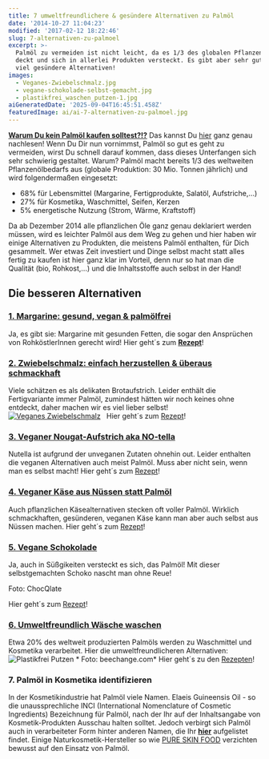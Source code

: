 ```yaml
---
title: 7 umweltfreundlichere & gesündere Alternativen zu Palmöl
date: '2014-10-27 11:04:23'
modified: '2017-02-12 18:22:46'
slug: 7-alternativen-zu-palmoel
excerpt: >-
  Palmöl zu vermeiden ist nicht leicht, da es 1/3 des globalen Pflanzenölbedarfs
  deckt und sich in allerlei Produkten versteckt. Es gibt aber sehr gute und
  viel gesündere Alternativen!
images:
  - Veganes-Zwiebelschmalz.jpg
  - vegane-schokolade-selbst-gemacht.jpg
  - plastikfrei_waschen_putzen-1.jpg
aiGeneratedDate: '2025-09-04T16:45:51.458Z'
featuredImage: ai/ai-7-alternativen-zu-palmoel.jpg
---
```


[**Warum Du kein Palmöl kaufen solltest?!?**](https://www.veganblatt.com/palmoel) Das kannst Du [hier](https://www.veganblatt.com/palmoel) ganz genau nachlesen! Wenn Du Dir nun vornimmst, Palmöl so gut es geht zu vermeiden, wirst Du schnell darauf kommen, dass dieses Unterfangen sich sehr schwierig gestaltet. Warum? Palmöl macht bereits 1/3 des weltweiten Pflanzenölbedarfs aus (globale Produktion: 30 Mio. Tonnen jährlich) und wird folgendermaßen eingesetzt:

*   68% für Lebensmittel (Margarine, Fertigprodukte, Salatöl, Aufstriche,...)
*   27% für Kosmetika, Waschmittel, Seifen, Kerzen
*   5% energetische Nutzung (Strom, Wärme, Kraftstoff)

Da ab Dezember 2014 alle pflanzlichen Öle ganz genau deklariert werden müssen, wird es leichter Palmöl aus dem Weg zu gehen und hier haben wir einige Alternativen zu Produkten, die meistens Palmöl enthalten, für Dich gesammelt. Wer etwas Zeit investiert und Dinge selbst macht statt alles fertig zu kaufen ist hier ganz klar im Vorteil, denn nur so hat man die Qualität (bio, Rohkost,...) und die Inhaltsstoffe auch selbst in der Hand!

## Die besseren Alternativen

### [1\. Margarine: gesund, vegan & palmölfrei](https://www.veganblatt.com/gesunde-vegane-margarine-selbst-gemacht)

Ja, es gibt sie: Margarine mit gesunden Fetten, die sogar den Ansprüchen von RohköstlerInnen gerecht wird! [<!-- Image removed (no copyright): vegane-margarine-640x400.jpg -->](https://www.veganblatt.com/gesunde-vegane-margarine-selbst-gemacht) Hier geht´s zum [**Rezept**](https://www.veganblatt.com/gesunde-vegane-margarine-selbst-gemacht)!

### [2\. Zwiebelschmalz: einfach herzustellen & überaus schmackhaft](https://www.veganblatt.com/veganes-zwiebelschmalz)

Viele schätzen es als delikaten Brotaufstrich. Leider enthält die Fertigvariante immer Palmöl, zumindest hätten wir noch keines ohne entdeckt, daher machen wir es viel lieber selbst! [![Veganes Zwiebelschmalz](https://www.veganblatt.com/i/Veganes-Zwiebelschmalz.jpg)](https://www.veganblatt.com/i/Veganes-Zwiebelschmalz.jpg)   Hier geht´s zum [Rezept](https://www.veganblatt.com/veganes-zwiebelschmalz)!

### [3\. Veganer Nougat-Aufstrich aka NO-tella](https://www.veganblatt.com/rohveganes-nutella)

Nutella ist aufgrund der unveganen Zutaten ohnehin out. Leider enthalten die veganen Alternativen auch meist Palmöl. Muss aber nicht sein, wenn man es selbst macht! [<!-- Image removed (no copyright): no-tella-1.jpg -->](https://www.veganblatt.com/rohveganes-nutella)Hier geht´s zum [Rezept](https://www.veganblatt.com/rohveganes-nutella)!

### [4\. Veganer Käse aus Nüssen statt Palmöl](https://www.veganblatt.com/veganer-rohkost-kaese-rezept)

Auch pflanzlichen Käsealternativen stecken oft voller Palmöl. Wirklich schmackhaften, gesünderen, veganen Käse kann man aber auch selbst aus Nüssen machen. [<!-- Image removed (no copyright): veganer-käse-640x400.jpg -->](https://www.veganblatt.com/veganer-rohkost-kaese-rezept)Hier geht´s zum [Rezept](https://www.veganblatt.com/veganer-rohkost-kaese-rezept)!

### [5\. Vegane Schokolade](https://www.veganblatt.com/vegane-schokolade-selbst-machen) 

Ja, auch in Süßgikeiten versteckt es sich, das Palmöl! Mit dieser selbstgemachten Schoko nascht man ohne Reue! [<!-- Image removed (no copyright): vegane-schokolade-selbst-gemacht-640x400.jpg -->](https://www.veganblatt.com/vegane-schokolade-selbst-machen)

Foto: ChocQlate

Hier geht´s zum [Rezept](https://www.veganblatt.com/vegane-schokolade-selbst-machen)!

### [6\. Umweltfreundlich Wäsche waschen](https://www.veganblatt.com/gesunde-vegane-margarine-selbst-gemacht)

Etwa 20% des weltweit produzierten Palmöls werden zu Waschmittel und Kosmetika verarbeitet. Hier die umweltfreundlicheren Alternativen: [](https://www.veganblatt.com/waschmittel-selber-machen)![Plastikfrei Putzen](https://www.veganblatt.com/i/plastikfrei_waschen_putzen-1.jpg) \* Foto: beechange.com\* Hier geht´s zu den [Rezepten](https://www.veganblatt.com/waschmittel-selber-machen)!

### 7\. Palmöl in Kosmetika identifizieren

In der Kosmetikindustrie hat Palmöl viele Namen. Elaeis Guineensis Oil - so die unaussprechliche INCI (International Nomenclature of Cosmetic Ingredients) Bezeichnung für Palmöl, nach der Ihr auf der Inhaltsangabe von Kosmetik-Produkten Ausschau halten solltet. Jedoch verbirgt sich Palmöl auch in verarbeiteter Form hinter anderen Namen, die Ihr [**hier**](http://www.rettetorangutans.de/alles-rund-ums-palm%C3%B6l/andere-namen-f%C3%BCr-palm%C3%B6l/) aufgelistet findet. Einige Naturkosmetik-Hersteller so wie [PURE SKIN FOOD](https://www.pureskinfood.de/) verzichten bewusst auf den Einsatz von Palmöl.
